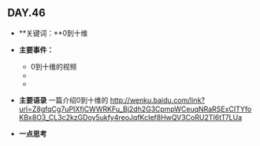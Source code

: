 ## DAY.46
+ **关键词：**0到十维
+ **主要事件：**
    + 0到十维的视频
    + 
    + 
+ **主要语录**
一篇介绍0到十维的
http://wenku.baidu.com/link?url=Z8gfqCg7uPIXfjCWWRKFu_Bj2dh2G3CpmpWCeuqNRaRSExCITYfoKBx8O3_CL3c2kzGDoy5ukfy4reoJqfKcIef8HwQV3CoRU2TI6tT7LUa


+ **一点思考**
